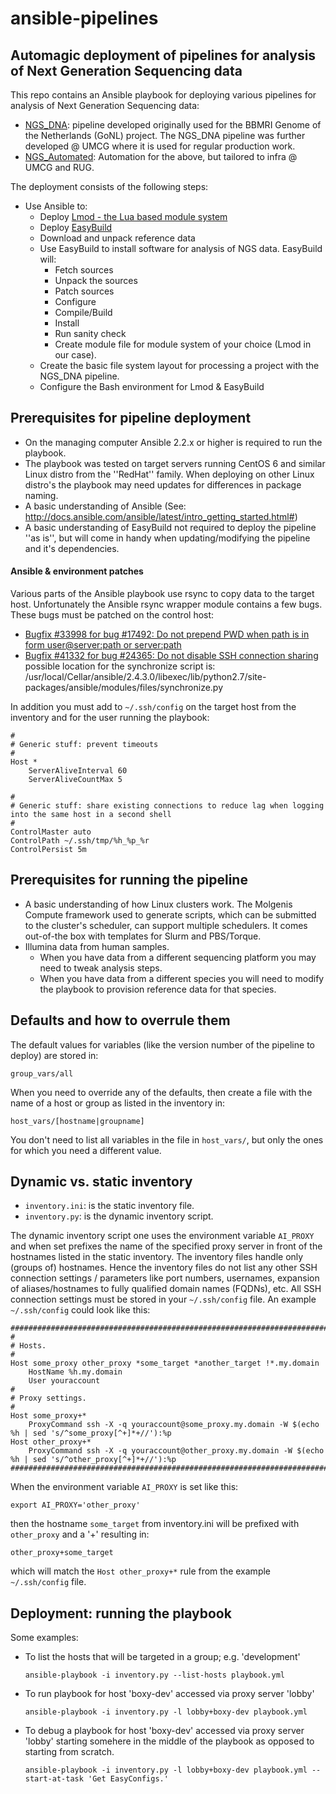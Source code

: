 # ansible-pipelines

## Automagic deployment of pipelines for analysis of Next Generation Sequencing data

This repo contains an Ansible playbook for deploying various pipelines for analysis of Next Generation Sequencing data:
 - [NGS_DNA](https://github.com/molgenis/NGS_DNA): pipeline developed originally used for the BBMRI Genome of the Netherlands (GoNL) project.
   The NGS_DNA pipeline was further developed @ UMCG where it is used for regular production work.
 - [NGS_Automated](https://github.com/molgenis/NGS_Automated): Automation for the above, but tailored to infra @ UMCG and RUG.

The deployment consists of the following steps:
 - Use Ansible to:
   - Deploy [Lmod - the Lua based module system](https://github.com/TACC/Lmod)
   - Deploy [EasyBuild](https://github.com/easybuilders/easybuild-easyconfigs)
   - Download and unpack reference data
   - Use EasyBuild to install software for analysis of NGS data. EasyBuild will:
     - Fetch sources
     - Unpack the sources
     - Patch sources
     - Configure
     - Compile/Build
     - Install
     - Run sanity check
     - Create module file for module system of your choice (Lmod in our case).
   - Create the basic file system layout for processing a project with the NGS_DNA pipeline.
   - Configure the Bash environment for Lmod & EasyBuild

## Prerequisites for pipeline deployment

 - On the managing computer Ansible 2.2.x or higher is required to run the playbook.
 - The playbook was tested on target servers running CentOS 6 and similar Linux distro from the ''RedHat'' family.
   When deploying on other Linux distro's the playbook may need updates for differences in package naming.
 - A basic understanding of Ansible (See: http://docs.ansible.com/ansible/latest/intro_getting_started.html#)
 - A basic understanding of EasyBuild not required to deploy the pipeline ''as is'', but will come in handy when updating/modifying the pipeline and it's dependencies.

#### Ansible & environment patches

Various parts of the Ansible playbook use rsync to copy data to the target host.
Unfortunately the Ansible rsync wrapper module contains a few bugs.
These bugs must be patched on the control host:

 - [Bugfix #33998 for bug #17492: Do not prepend PWD when path is in form user@server:path or server:path](https://github.com/ansible/ansible/pull/33998)
 - [Bugfix #41332 for bug #24365: Do not disable SSH connection sharing](https://github.com/ansible/ansible/pull/41332)
possible location for the synchronize script is:
/usr/local/Cellar/ansible/2.4.3.0/libexec/lib/python2.7/site-packages/ansible/modules/files/synchronize.py 


In addition you must add to ```~/.ssh/config``` on the target host from the inventory and for the user running the playbook:
```
#
# Generic stuff: prevent timeouts 
#
Host *
	ServerAliveInterval 60
	ServerAliveCountMax 5

#
# Generic stuff: share existing connections to reduce lag when logging into the same host in a second shell
#
ControlMaster auto
ControlPath ~/.ssh/tmp/%h_%p_%r
ControlPersist 5m
```

## Prerequisites for running the pipeline

 - A basic understanding of how Linux clusters work.
   The Molgenis Compute framework used to generate scripts, 
   which can be submitted to the cluster's scheduler, 
   can support multiple schedulers.
   It comes out-of-the box with templates for Slurm and PBS/Torque.
 - Illumina data from human samples.
   - When you have data from a different sequencing platform you may need to tweak analysis steps.
   - When you have data from a different species you will need to modify the playbook to provision reference data for that species.
   
## Defaults and how to overrule them

The default values for variables (like the version number of the pipeline to deploy) are stored in:
```
group_vars/all
```
When you need to override any of the defaults, then create a file with the name of a host or group as listed in the inventory in:
```
host_vars/[hostname|groupname]
```
You don't need to list all variables in the file in ```host_vars/```, but only the ones for which you need a different value.

## Dynamic vs. static inventory

 - ```inventory.ini```: is the static inventory file.
 - ```inventory.py```: is the dynamic inventory script.

The dynamic inventory script one uses the environment variable ```AI_PROXY``` and when set prefixes the name of the specified proxy server in front of the hostnames listed in the static inventory.
The inventory files handle only (groups of) hostnames.
Hence the inventory files do not list any other SSH connection settings / parameters like port numbers, usernames, expansion of aliases/hostnames to fully qualified domain names (FQDNs), etc.
All SSH connection settings must be stored in your ```~/.ssh/config``` file. An example ```~/.ssh/config``` could look like this:

```
########################################################################################################
#
# Hosts.
#
Host some_proxy other_proxy *some_target *another_target !*.my.domain
    HostName %h.my.domain
    User youraccount
#
# Proxy settings.
#
Host some_proxy+*
    ProxyCommand ssh -X -q youraccount@some_proxy.my.domain -W $(echo %h | sed 's/^some_proxy[^+]*+//'):%p
Host other_proxy+*
    ProxyCommand ssh -X -q youraccount@other_proxy.my.domain -W $(echo %h | sed 's/^other_proxy[^+]*+//'):%p
########################################################################################################
```

When the environment variable ```AI_PROXY``` is set like this:
```
export AI_PROXY='other_proxy'
```
then the hostname ```some_target``` from inventory.ini will be prefixed with ```other_proxy``` and a '+'
resulting in:
```
other_proxy+some_target
```
which will match the ```Host other_proxy+*``` rule from the example ```~/.ssh/config``` file.

## Deployment: running the playbook

Some examples:
 - To list the hosts that will be targeted in a group; e.g. 'development'
   ```
   ansible-playbook -i inventory.py --list-hosts playbook.yml
   ```
 - To run playbook for host 'boxy-dev' accessed via proxy server 'lobby'
   ```
   ansible-playbook -i inventory.py -l lobby+boxy-dev playbook.yml
   ```
 - To debug a playbook for host 'boxy-dev' accessed via proxy server 'lobby' starting somehere in the middle of the playbook as opposed to starting from scratch.
   ```
   ansible-playbook -i inventory.py -l lobby+boxy-dev playbook.yml --start-at-task 'Get EasyConfigs.'
   ```


